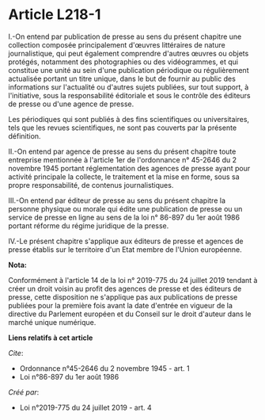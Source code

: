 # Article L218-1

I.-On entend par publication de presse au sens du présent chapitre une collection composée principalement d'œuvres
littéraires de nature journalistique, qui peut également comprendre d'autres œuvres ou objets protégés, notamment des
photographies ou des vidéogrammes, et qui constitue une unité au sein d'une publication périodique ou régulièrement
actualisée portant un titre unique, dans le but de fournir au public des informations sur l'actualité ou d'autres sujets
publiées, sur tout support, à l'initiative, sous la responsabilité éditoriale et sous le contrôle des éditeurs de presse ou
d'une agence de presse. 

Les périodiques qui sont publiés à des fins scientifiques ou universitaires, tels que les revues scientifiques, ne sont pas
couverts par la présente définition. 

II.-On entend par agence de presse au sens du présent chapitre toute entreprise mentionnée à l'article 1er de l'ordonnance n°
45-2646 du 2 novembre 1945 portant réglementation des agences de presse ayant pour activité principale la collecte, le
traitement et la mise en forme, sous sa propre responsabilité, de contenus journalistiques. 

III.-On entend par éditeur de presse au sens du présent chapitre la personne physique ou morale qui édite une publication de
presse ou un service de presse en ligne au sens de la loi n° 86-897 du 1er août 1986 portant réforme du régime juridique de
la presse. 

IV.-Le présent chapitre s'applique aux éditeurs de presse et agences de presse établis sur le territoire d'un Etat membre de
l'Union européenne.

**Nota:**

Conformément à l'article 14 de la loi n° 2019-775 du 24 juillet 2019 tendant à créer un droit voisin au profit des agences de
presse et des éditeurs de presse, cette disposition ne s'applique pas aux publications de presse publiées pour la première
fois avant la date d'entrée en vigueur de la directive du Parlement européen et du Conseil sur le droit d'auteur dans le
marché unique numérique.

**Liens relatifs à cet article**

_Cite_:

  - Ordonnance n°45-2646 du 2 novembre 1945 - art. 1
  - Loi n°86-897 du 1er août 1986

_Créé par_:

  - Loi n°2019-775 du 24 juillet 2019 - art. 4
